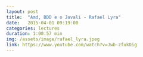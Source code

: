```yaml
---
layout: post
title:  "Amd, BDD e o Javali - Rafael Lyra"
date:   2015-04-01 09:19:00
categories: lectures
duration: 1:00:57 min
img: /assets/image/rafael_lyra.jpeg
link: https://www.youtube.com/watch?v=Jwb-zfukDig
---
```

